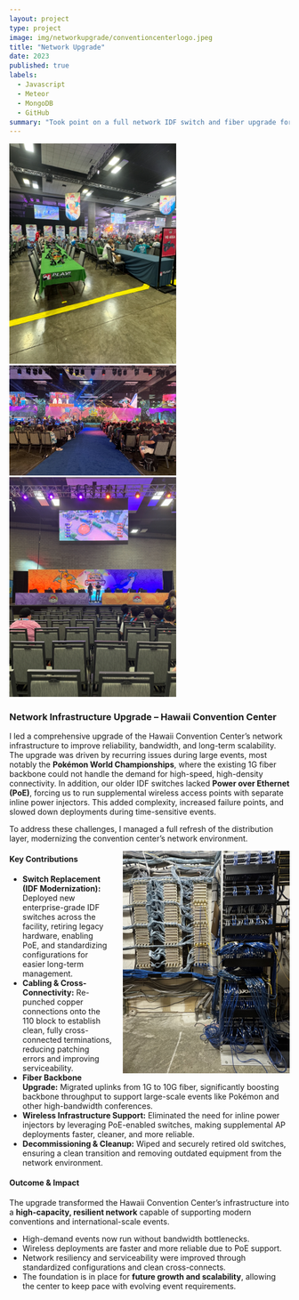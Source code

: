```yaml
---
layout: project
type: project
image: img/networkupgrade/conventioncenterlogo.jpeg
title: "Network Upgrade"
date: 2023
published: true
labels:
  - Javascript
  - Meteor
  - MongoDB
  - GitHub
summary: "Took point on a full network IDF switch and fiber upgrade for the Hawaii Convention Center."
---
```


<img src="../img/networkupgrade/pokemon1.jpeg" class="img-thumbnail" style="width: 300px">
<img src="../img/networkupgrade/pokemon.jpeg" class="img-thumbnail" style="width: 300px">
<img src="../img/networkupgrade/pokemon2.jpeg" class="img-thumbnail" style="width: 300px">
 
### Network Infrastructure Upgrade – Hawaii Convention Center

I led a comprehensive upgrade of the Hawaii Convention Center’s network infrastructure to improve reliability, bandwidth, and long-term scalability.  
The upgrade was driven by recurring issues during large events, most notably the **Pokémon World Championships**, where the existing 1G fiber backbone could not handle the demand for high-speed, high-density connectivity. In addition, our older IDF switches lacked **Power over Ethernet (PoE)**, forcing us to run supplemental wireless access points with separate inline power injectors. This added complexity, increased failure points, and slowed down deployments during time-sensitive events.  

To address these challenges, I managed a full refresh of the distribution layer, modernizing the convention center’s network environment.  

<img src="../img/networkupgrade/IDF1.jpeg" 
     alt="IDF Rack" 
     width="300" 
     style="float: right; margin: 0 0 10px 20px;">

#### Key Contributions
- **Switch Replacement (IDF Modernization):** Deployed new enterprise-grade IDF switches across the facility, retiring legacy hardware, enabling PoE, and standardizing configurations for easier long-term management.  
- **Cabling & Cross-Connectivity:** Re-punched copper connections onto the 110 block to establish clean, fully cross-connected terminations, reducing patching errors and improving serviceability.  
- **Fiber Backbone Upgrade:** Migrated uplinks from 1G to 10G fiber, significantly boosting backbone throughput to support large-scale events like Pokémon and other high-bandwidth conferences.  
- **Wireless Infrastructure Support:** Eliminated the need for inline power injectors by leveraging PoE-enabled switches, making supplemental AP deployments faster, cleaner, and more reliable.  
- **Decommissioning & Cleanup:** Wiped and securely retired old switches, ensuring a clean transition and removing outdated equipment from the network environment.  

#### Outcome & Impact
The upgrade transformed the Hawaii Convention Center’s infrastructure into a **high-capacity, resilient network** capable of supporting modern conventions and international-scale events.  
- High-demand events now run without bandwidth bottlenecks.  
- Wireless deployments are faster and more reliable due to PoE support.  
- Network resiliency and serviceability were improved through standardized configurations and clean cross-connects.  
- The foundation is in place for **future growth and scalability**, allowing the center to keep pace with evolving event requirements.  
